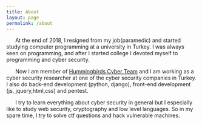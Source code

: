 ```yaml
---
title: About
layout: page
permalink: /about
---
```




  
&nbsp;&nbsp;&nbsp;&nbsp;&nbsp;&nbsp;At the end of 2018, I resigned from my job(paramedic) and started studying computer programming at a university in Turkey. I was always keen on programming, and after I started college I devoted myself to programming and cyber security.
   
&nbsp;&nbsp;&nbsp;&nbsp;&nbsp;&nbsp;Now i am member of [Hummingbirds Cyber Team](https://www.hummingbirdscyberteam.com "Hummingbirds Cyber Team") and  I am working as a cyber security researcher at one of the cyber security companies in Turkey. I also do back-end development (python, django), front-end development (js, jquery,html,css) and pentest. 
   
&nbsp;&nbsp;&nbsp;&nbsp;&nbsp;&nbsp;I try to learn everything about cyber security in general but I especially like to study web security, cryptography and low level languages. So in my spare time, I try to solve ctf questions and hack vulnerable machines.
